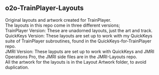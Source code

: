 ## o2o-TrainPlayer-Layouts
Original layouts and artwork created for TrainPlayer.  
The layouts in this repo come in three different versions;  
TrainPlayer Version: These are unadorned layouts, just the art and track.  
QuickKeys Version: These layouts are set up to work with my QuickKeys suite of TrainPlayer subroutines, found in the QuickKeys-for-TrainPlayer repo.  
JMRI Version: These layputs are set up to work with QuickKeys and JMRI Operations Pro, the JMRI side files are in the JMRI-Layouts repo.  
All the artwork for the layouts is in the Layout Artwork folder, to avoid duplication.  
